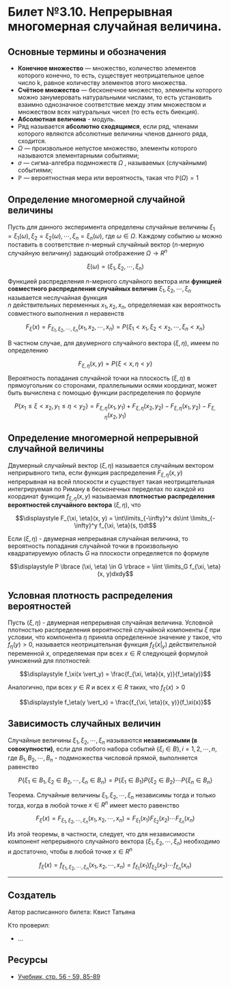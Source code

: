 # Билет №3.10. Непрерывная многомерная случайная величина.

<!-- **Краткое определение:** бла-бла-бла    -->
<!-- **Длинное определение:** бла-бла-бла -->

## Основные термины и обозначения

- **Конечное множество** — множество, количество элементов которого конечно, то есть, существует неотрицательное целое число k, равное количеству элементов этого множества.
- **Счётное множество** — бесконечное множество, элементы которого можно занумеровать натуральными числами, то есть установить взаимно однозначное соответствие между этим множеством и множеством всех натуральных чисел (то есть есть биекция).
- **Абсолютная величина** - модуль.
- Ряд называется **абсолютно сходящимся**, если ряд, членами которого являются абсолютные величины членов данного ряда, сходится.
- $\Omega$  — произвольное непустое множество, элементы которого называются элементарными событиями;  
- $\sigma$ — сигма-алгебра подмножеств ${\displaystyle \Omega }$ , называемых (случайными) событиями;  
- ${\displaystyle \mathbb {P} }$  — вероятностная мера или вероятность, такая что ${\displaystyle \mathbb {P} (\Omega )=1}$

## Определение многомерной случайной величины

Пусть для данного эксперимента определены случайные величины $\xi_1 = \xi_1(\omega), \xi_2 = \xi_2(\omega), \cdots, \xi_n = \xi_n(\omega)$, 
где $\omega \in \Omega$.
Каждому событию $\omega$ можно поставить в соответствие 
$n$-мерный случайный вектор 
($n$-мерную случайную величину) 
задающий отображение $\Omega \to R^n$

$$\xi(\omega) = (\xi_1, \xi_2, \cdots, \xi_n)$$

Функцией распределения $n$-мерного случайного вектора или **функцией совместного распределения случайных величин** 
$\xi_1, \xi_2, \cdots, \xi_n$ называется неслучайная функция  
$n$ действительных переменных 
$x_1, x_2, x_n$, определяемая как вероятность совместного выполнения 
$n$ неравенств

$$F_\xi(x) = F_{\xi_1, \xi_2, \cdots, \xi_n}(x_1, x_2, \cdots, x_n) = P \lbrace \xi_1 < x_1, \xi_2 < x_2, \cdots, \xi_n < x_n \rbrace$$

В частном случае, для двумерного случайного вектора $(\xi, \eta)$, имеем по определению 

$$F_{\xi, \eta}(x, y) = P \lbrace \xi <x, \eta < y \rbrace$$ 

Вероятность попадания случайной точки на плоскость $(\xi, \eta)$ в прямоугольник со сторонами, праллельными осями координат, может быть вычислена с помощью функции распределения по формуле

$$P \lbrace x_1 \leq \xi < x_2, y_1 \leq \eta < y_2 \rbrace = F_{\xi, \eta}(x_1, y_1) + F_{\xi, \eta}(x_2, y_2) - F_{\xi, \eta}(x_1, y_2) - F_{\xi, \eta}(x_2, y_1)$$

## Определение многомерной непрерывной случайной величины


Двумерный случайный вектор $(\xi, \eta)$ называется случайным вектором неприрывного типа, 
если функция распределения $F_{\xi, \eta}(x, y)$ непрерывная на всей плоскости и существует такая 
неотрицательная интегрируемая по Риману в бесконечных переделах по каждой из координат функция $f_{\xi, \eta}(x, y)$ 
называемая **плотностью распределения вероятностей случайного вектора** $(\xi, \eta)$, что 

$$\displaystyle F_{\xi, \eta}(x, y) = \int\limits_{-\infty}^x ds\int \limits_{-\infty}^y f_{\xi, \eta}(s, t)dt$$

Если $(\xi, \eta)$ - двумерная непрерывная случайная величина, то вероятность попадания случайной точки в 
произвольную квадратируемую область $G$ на плоскости определяется по формуле 

$$\displaystyle P \lbrace (\xi, \eta) \in G \rbrace = \iint \limits_G f_{\xi, \eta}(x, y)dxdy$$

## Условная плотность распределения вероятностей

Пусть $(\xi, \eta)$ - двумерная непрерывная случайная величина. Условной плотностью  распределения вероятностей 
случайной компоненты $\xi$ при условии, что компонента 
$\eta$ приняла определенное 
значение $y$ такое, 
что $f_\eta(y) > 0$, называется неотрицательная функция 
$f_\xi(x|_y)$  действительной 
переменной $x$, определяемая 
при всех $x \in R$ следующей формулой умножений 
для плотностей: 

$$\displaystyle f_\xi(x \vert_y) = \frac{f_{\xi, \eta}(x, y)}{f_\eta(y)}$$

Аналогично, при всех $y \in R$ и всех
$x \in R$ таких, 
что $f_\xi(x) > 0$

$$\displaystyle f_\eta(y \vert_x) = \frac{f_{\xi, \eta}(x, y)}{f_\xi(x)}$$

## Зависимость случайных величин

Случайные величины $\xi_1, \xi_2, \cdots, \xi_n$ называются **независимыми (в совокупности)**, если для любого набора 
событий $\lbrace \xi_i \in B \rbrace, i = 1, 2, \cdots, n$, 
где $B_1, B_2, \cdots, B_n$ - подмножества числовой прямой, выполняется равенство 

$$P\lbrace \xi_1 \in B_1, \xi_2 \in B_2, \cdots, \xi_n \in B_n \rbrace =  P\lbrace \xi_1 \in B_1 \rbrace P\lbrace \xi_2 \in B_2 \rbrace \cdots P \lbrace \xi_n \in B_n \rbrace$$

Теорема. Случайные величины $\xi_1, \xi_2, \cdots, \xi_n$ 
независимы тогда и только тогда, когда в любой точке $x \in R^n$ имеет место равенство 

$$F_\xi(x) = F_{\xi_1, \xi_2, \cdots, \xi_n}(x_1, x_2, \cdots, x_n) = F_{\xi_1}(x_1)F_{\xi_2}(x_2)\cdots F_{\xi_n}(x_n)$$

Из этой теоремы, в частности, следует, что для независимости компонент непрерывного случайного вектора $(\xi_1, \xi_2, \cdots, \xi_n)$ необходимо и достаточно, 
чтобы в любой точке $x \in R^n$

$$f_\xi(x) = f_{\xi_1, \xi_2, \cdots, \xi_n}(x_1, x_2, \cdots, x_n) = f_{\xi_1}(x_1)f_{\xi_2}(x_2)\cdots f_{\xi_n}(x_n)$$

---
## Создатель

Автор расписанного билета: Квист Татьяна

Кто проверил:
- ...

## Ресурсы
- [Учебник, стр. 56 - 59, 85-89 ](https://studizba.com/files/show/pdf/18027-4-4-chast.html)
